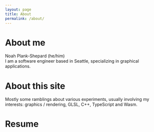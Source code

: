 ```yaml
---
layout: page
title: About
permalink: /about/
---
```

# About me
Noah Plank-Shepard (he/him)<BR>
I am a software engineer based in Seattle, specializing in graphical applications.
# About this site
Mostly some ramblings about various experiments, usually involving my interests: graphics / rendering, GLSL, C++, TypeScript and Wasm.
# Resume
<PDF>
